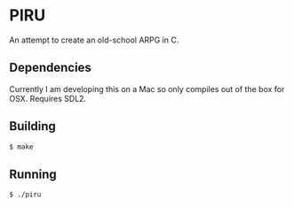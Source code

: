 # PIRU

An attempt to create an old-school ARPG in C.

## Dependencies

Currently I am developing this on a Mac so only compiles out of the box for OSX. Requires SDL2.

## Building

```bash
$ make
```

## Running

```bash
$ ./piru
```
